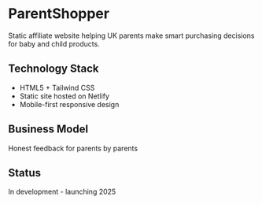 # ParentShopper

Static affiliate website helping UK parents make smart purchasing decisions for baby and child products.

## Technology Stack
- HTML5 + Tailwind CSS
- Static site hosted on Netlify
- Mobile-first responsive design

## Business Model
Honest feedback for parents by parents

## Status
In development - launching 2025
